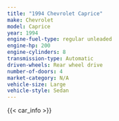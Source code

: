 ```yaml
---
title: "1994 Chevrolet Caprice"
make: Chevrolet
model: Caprice
year: 1994
engine-fuel-type: regular unleaded
engine-hp: 200
engine-cylinders: 8
transmission-type: Automatic
driven-wheels: Rear wheel drive
number-of-doors: 4
market-category: N/A
vehicle-size: Large
vehicle-style: Sedan
---
```


{{< car_info >}}
